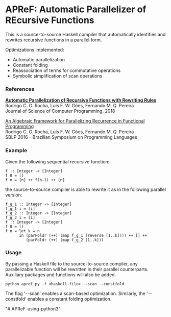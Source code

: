 # APReF: Automatic Parallelizer of REcursive Functions

This is a source-to-source Haskell compiler that automatically identifies and rewrites recursive functions in a parallel form.

Optimizations implemented:
* Automatic parallelization
* Constant folding
* Reassociation of terms for commutative operations
* Symbolic simplification of scan operations

### References

[**Automatic Parallelization of Recursive Functions with Rewriting Rules**](https://doi.org/10.1016/j.scico.2018.01.004)  
Rodrigo C. O. Rocha, Luís F. W. Góes, Fernando M. Q. Pereira  
Journal of Science of Computer Programming, 2018

[An Algebraic Framework for Parallelizing Recurrence in Functional Programming](http://dx.doi.org/10.1007/978-3-319-45279-1_10)  
Rodrigo C. O. Rocha, Luís F. W. Góes, Fernando M. Q. Pereira  
SBLP 2016 - Brazilian Symposium on Programming Languages


### Example

Given the following sequential recursive function:
```
f :: Integer -> [Integer]
f 0 = []
f n = [n] ++ f(n-1) ++ [n]
```
the source-to-source compiler is able to rewrite it as in the following parallel version:
```
f_g_1 :: Integer -> [Integer]
f_g_1 i = [i]
f_g_2 :: Integer -> [Integer]
f_g_2 i = [i]
f :: Integer -> [Integer]
f 0 = []
f n = let k = n
      in (parFoldr (++) (map f_g_1 (reverse [1..k]))) ++ [] ++
         (parFoldr (++) (map f_g_2 [1..k]))
```

### Usage

By passing a Haskell file to the source-to-source compiler,
any parallelizable function will be rewritten in their parallel counterparts.
Auxiliary packages and functions will also be added.

```
python apref.py -f <haskell-file> --scan --constfold
```

The flag '--scan' enables a scan-based optimization.
Similarly, the '--constfold' enables a constant folding optimization.

"# APReF-using-python3" 
